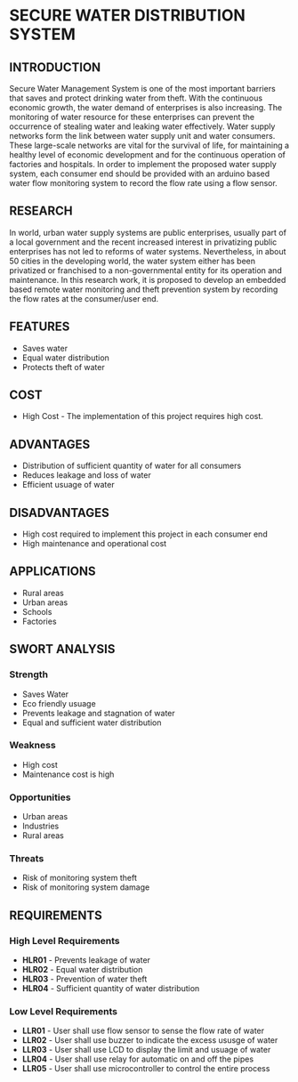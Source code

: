 # SECURE WATER DISTRIBUTION SYSTEM

## INTRODUCTION

Secure Water Management System is one of the most important barriers that saves and protect drinking water from theft. With the continuous economic growth, the water demand of enterprises is also increasing. The monitoring of water resource for these enterprises can prevent the occurrence of stealing water and leaking water effectively. Water supply networks form the link between water supply unit and water consumers. These large-scale networks are vital for the survival of life, for maintaining a healthy level of economic development and for the continuous operation of factories and hospitals. In order to implement the proposed water supply system, each consumer end should be provided with an arduino based water flow monitoring system to record the flow rate using a flow sensor.

## RESEARCH

In world, urban water supply systems are public enterprises, usually part of a local government and the recent increased interest in privatizing public enterprises has not led to reforms of water systems. Nevertheless, in about 50 cities in the developing world, the water system either has been privatized or franchised to a non-governmental entity for its operation and maintenance. In this research work, it is proposed to develop an embedded based remote water monitoring and theft prevention system by recording the flow rates at the consumer/user end.

## FEATURES

* Saves water
* Equal water distribution
* Protects theft of water

## COST
* High Cost - The implementation of this project requires high cost.

## ADVANTAGES

* Distribution of sufficient quantity of water for all consumers
* Reduces leakage and loss of water
* Efficient usuage of water 

## DISADVANTAGES

* High cost required to implement this project in each consumer end
* High maintenance and operational cost

## APPLICATIONS

* Rural areas
* Urban areas
* Schools
* Factories

## SWORT ANALYSIS 

### Strength

* Saves Water
* Eco friendly usuage
* Prevents leakage and stagnation of water
* Equal and sufficient water distribution

### Weakness

* High cost 
* Maintenance cost is high

### Opportunities

* Urban areas
* Industries
* Rural areas

### Threats

* Risk of monitoring system theft
* Risk of monitoring system damage

## REQUIREMENTS

### High Level Requirements

* **HLR01** - Prevents leakage of water
* **HLR02** - Equal water distribution
* **HLR03** - Prevention of water theft
* **HLR04** - Sufficient quantity of water distribution

### Low Level Requirements

* **LLR01** - User shall use flow sensor to sense the flow rate of water
* **LLR02** - User shall use buzzer to indicate the excess ususge of water
* **LLR03** - User shall use LCD to display the limit and usuage of water
* **LLR04** - User shall use relay for automatic on and off the pipes
* **LLR05** - User shall use microcontroller to control the entire process
